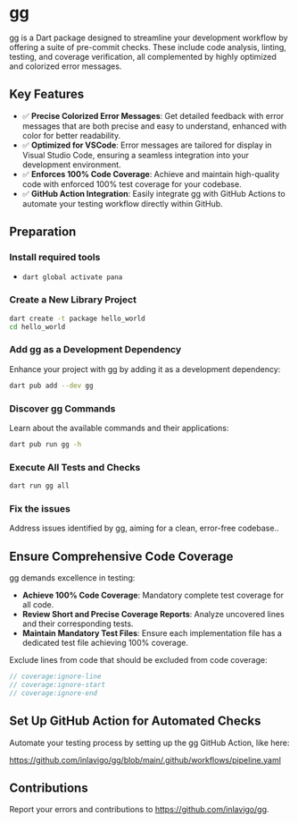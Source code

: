 # gg

gg is a Dart package designed to streamline your development workflow by
offering a suite of pre-commit checks. These include code analysis, linting,
testing, and coverage verification, all complemented by highly optimized and
colorized error messages.

## Key Features

- ✅ **Precise Colorized Error Messages**: Get detailed feedback with error messages that are both precise and easy to understand, enhanced with color for better readability.
- ✅ **Optimized for VSCode**: Error messages are tailored for display in Visual Studio Code, ensuring a seamless integration into your development environment.
- ✅ **Enforces 100% Code Coverage**: Achieve and maintain high-quality code with enforced 100% test coverage for your codebase.
- ✅ **GitHub Action Integration**: Easily integrate gg with GitHub Actions to automate your testing workflow directly within GitHub.

## Preparation

### Install required tools

- `dart global activate pana`

### Create a New Library Project

```bash
dart create -t package hello_world
cd hello_world
```

### Add gg as a Development Dependency

Enhance your project with gg by adding it as a development dependency:

```bash
dart pub add --dev gg
```

### Discover gg Commands

Learn about the available commands and their applications:

```bash
dart pub run gg -h
```

### Execute All Tests and Checks

```bash
dart run gg all
```

### Fix the issues

Address issues identified by gg, aiming for a clean, error-free codebase..

## Ensure Comprehensive Code Coverage

gg demands excellence in testing:

- **Achieve 100% Code Coverage**: Mandatory complete test coverage for all code.
- **Review Short and Precise Coverage Reports**: Analyze uncovered lines and their corresponding tests.
- **Maintain Mandatory Test Files**: Ensure each implementation file has a dedicated test file achieving 100% coverage.

Exclude lines from code that should be excluded from code coverage:

```dart
// coverage:ignore-line
// coverage:ignore-start
// coverage:ignore-end
```

## Set Up GitHub Action for Automated Checks

Automate your testing process by setting up the gg GitHub Action, like here:

<https://github.com/inlavigo/gg/blob/main/.github/workflows/pipeline.yaml>

## Contributions

Report your errors and contributions to <https://github.com/inlavigo/gg>.
